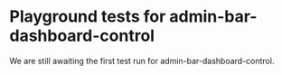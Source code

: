 # Playground tests for admin-bar-dashboard-control
We are still awaiting the first test run for admin-bar-dashboard-control.
